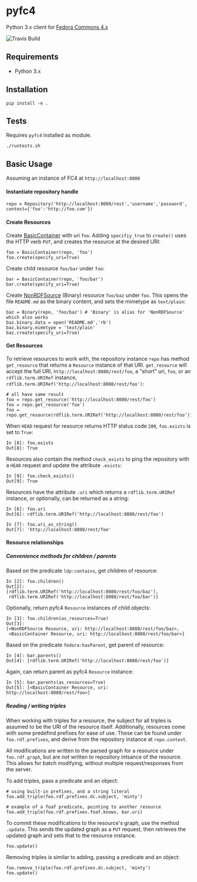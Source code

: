 # pyfc4

Python 3.x client for [Fedora Commons 4.x](http://fedorarepository.org/)

![Travis Build](https://travis-ci.org/ghukill/pyfc4.svg?branch=master "Travis Build")

## Requirements

  * Python 3.x

## Installation

```
pip install -e .
```

## Tests

Requires `pyfc4` installed as module.

```
./runtests.sh
```

## Basic Usage

Assuming an instance of FC4 at `http://localhost:8080`

#### Instantiate repository handle
```
repo = Repository('http://localhost:8080/rest','username','password', context={'foo':'http://foo.com'})
```

#### Create Resources

Create [BasicContainer](https://www.w3.org/TR/ldp/#ldpbc) with uri `foo`.  Adding `specifiy_true` to `create()` uses the HTTP verb `PUT`, and creates the resource at the desired URI:

```
foo = BasicContainer(repo, 'foo')
foo.create(specify_uri=True) 
```

Create child resource `foo/bar` under `foo`:

```
bar = BasicContainer(repo, 'foo/bar')
bar.create(specify_uri=True) 
```

Create [NonRDFSource](https://www.w3.org/TR/ldp/#ldpnr) (Binary) resource `foo/baz` under `foo`.  This opens the file `README.md` as the binary content, and sets the mimetype as `text/plain`:

```
baz = Binary(repo, 'foo/baz') # 'Binary' is alias for 'NonRDFSource' which also works
baz.binary.data = open('README.md','rb')
baz.binary.mimetype = 'text/plain'
baz.create(specify_uri=True)
```

#### Get Resources

To retrieve resources to work with, the repository instance `repo` has method `get_resource` that returns a `Resource` instance of that URI.  `get_resource` will accept the full URI, `http://localhost:8080/rest/foo`, a "short" uri, `foo`, or an `rdflib.term.URIRef` instance, `rdflib.term.URIRef('http://localhost:8080/rest/foo')`:

```
# all have same result
foo = repo.get_resource('http://localhost:8080/rest/foo')
foo = repo.get_resource('foo')
foo = repo.get_resource(rdflib.term.URIRef('http://localhost:8080/rest/foo'))
```

When `HEAD` request for resource returns HTTP status code `200`, `foo.exists` is set to `True`:

```
In [8]: foo.exists
Out[8]: True
```

Resources also contain the method `check_exists` to ping the repository with a `HEAD` request and update the attribute `.exists`:

```
In [9]: foo.check_exists()
Out[9]: True
```

Resources have the attribute `.uri` which returns a `rdflib.term.URIRef` instance, or optionally, can be returned as a string:

```
In [6]: foo.uri
Out[6]: rdflib.term.URIRef('http://localhost:8080/rest/foo')

In [7]: foo.uri_as_string()
Out[7]: 'http://localhost:8080/rest/foo'
```

#### Resource relationships

##### Convenience methods for children / parents

Based on the predicate `ldp:contains`, get children of resource:

```
In [2]: foo.children()
Out[2]: 
[rdflib.term.URIRef('http://localhost:8080/rest/foo/baz'),
 rdflib.term.URIRef('http://localhost:8080/rest/foo/bar')]
```

Optionally, return pyfc4 `Resource` instances of child objects:

```
In [3]: foo.children(as_resources=True)
Out[3]: 
[<NonRDFSource Resource, uri: http://localhost:8080/rest/foo/baz>,
 <BasicContainer Resource, uri: http://localhost:8080/rest/foo/bar>]
```

Based on the predicate `fedora:hasParent`, get parent of resource:

```
In [4]: bar.parents()
Out[4]: [rdflib.term.URIRef('http://localhost:8080/rest/foo')]
```

Again, can return parent as pyfc4 `Resource` instance:

```
In [5]: bar.parents(as_resources=True)
Out[5]: [<BasicContainer Resource, uri: http://localhost:8080/rest/foo>]
```

##### Reading / writing triples

When working with triples for a resource, the subject for all triples is assumed to be the URI of the resource itself.  Additionally, resources come with some predefind prefixes for ease of use.  These can be found under `foo.rdf.prefixes`, and derive from the repository instance at `repo.context`.

All modifications are written to the parsed graph for a resource under `foo.rdf.graph`, but are *not* written to repository intsance of the resource.  This allows for batch modifying, without multiple request/responses from the server.

To add triples, pass a predicate and an object:

```
# using built-in prefixes, and a string literal
foo.add_triple(foo.rdf.prefixes.dc.subject, 'minty')

# example of a foaf predicate, pointing to another resource
foo.add_triple(foo.rdf.prefixes.foaf.knows, bar.uri)
```

To commit these modifications to the resource's graph, use the method `.update`.  This sends the updated graph as a `PUT` request, then retrieves the updated graph and sets that to the resource instance.

```
foo.update()
```

Removing triples is similar to adding, passing a predicate and an object:

```
foo.remove_triple(foo.rdf.prefixes.dc.subject, 'minty')
foo.update()
```
